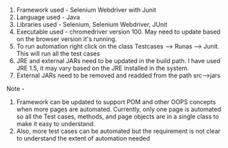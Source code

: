 1. Framework used - Selenium Webdriver with Junit
2. Language used - Java
3. Libraries used - Selenium, Selenium Webdriver, JUnit
4. Executable used - chromedriver version 100. May need to update based on the browser version it's running.
5. To run automation right click on the class Testcases --> Runas --> Junit. This will run all the test cases
6. JRE and external JARs need to be updated in the build path. I have used JRE 1.5, it may vary based on the JRE installed in the system.
7. External JARs need to be removed and readded from the path src-->jars

Note -
1. Framework can be updated to support POM and other OOPS concepts when more pages are automated. Currently, only one page is automated so all the Test cases, methods, and page objects are in a single class to make it easy to understand.
2. Also, more test cases can be automated but the requirement is not clear to understand the extent of automation needed
